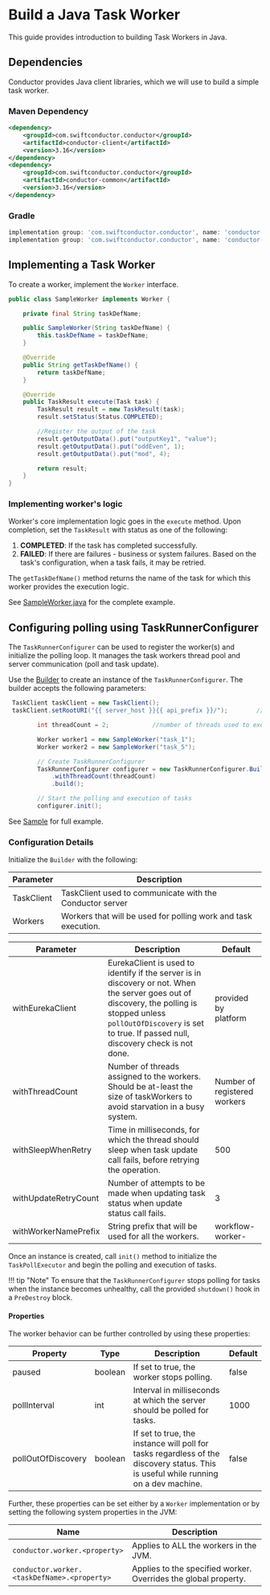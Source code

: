 # Build a Java Task Worker

This guide provides introduction to building Task Workers in Java.

## Dependencies

Conductor provides Java client libraries, which we will use to build a simple task worker.

### Maven Dependency

```xml
<dependency>
    <groupId>com.swiftconductor.conductor</groupId>
    <artifactId>conductor-client</artifactId>
    <version>3.16</version>
</dependency>
<dependency>
    <groupId>com.swiftconductor.conductor</groupId>
    <artifactId>conductor-common</artifactId>
    <version>3.16</version>
</dependency>
```

### Gradle

```groovy
implementation group: 'com.swiftconductor.conductor', name: 'conductor-client', version: '3.16'
implementation group: 'com.swiftconductor.conductor', name: 'conductor-common', version: '3.16'
```

## Implementing a Task Worker

To create a worker, implement the `Worker` interface.

```java
public class SampleWorker implements Worker {

    private final String taskDefName;

    public SampleWorker(String taskDefName) {
        this.taskDefName = taskDefName;
    }

    @Override
    public String getTaskDefName() {
        return taskDefName;
    }

    @Override
    public TaskResult execute(Task task) {
        TaskResult result = new TaskResult(task);
        result.setStatus(Status.COMPLETED);

        //Register the output of the task
        result.getOutputData().put("outputKey1", "value");
        result.getOutputData().put("oddEven", 1);
        result.getOutputData().put("mod", 4);

        return result;
    }
}
```

### Implementing worker's logic

Worker's core implementation logic goes in the `execute` method. Upon completion, set the `TaskResult` with status as one of the following:

1. **COMPLETED**: If the task has completed successfully.
2. **FAILED**: If there are failures - business or system failures. Based on the task's configuration, when a task fails, it may be retried.

The `getTaskDefName()` method returns the name of the task for which this worker provides the execution logic.

See [SampleWorker.java](https://github.com/swift-conductor/conductor/blob/main/client/src/test/java/com/swiftconductor/conductor/client/sample/SampleWorker.java) for the complete example.

## Configuring polling using TaskRunnerConfigurer

The `TaskRunnerConfigurer` can be used to register the worker(s) and initialize the polling loop.
It manages the task workers thread pool and server communication (poll and task update).

Use the [Builder](https://github.com/swift-conductor/conductor/blob/main/client/src/main/java/com/swiftconductor/conductor/client/automator/TaskRunnerConfigurer.java#L64) to create an instance of the `TaskRunnerConfigurer`. The builder accepts the following parameters:

```java
 TaskClient taskClient = new TaskClient();
 taskClient.setRootURI("{{ server_host }}{{ api_prefix }}/");        //Point this to the server API

        int threadCount = 2;            //number of threads used to execute workers.  To avoid starvation, should be same or more than number of workers

        Worker worker1 = new SampleWorker("task_1");
        Worker worker2 = new SampleWorker("task_5");

        // Create TaskRunnerConfigurer
        TaskRunnerConfigurer configurer = new TaskRunnerConfigurer.Builder(taskClient, Arrays.asList(worker1, worker2))
            .withThreadCount(threadCount)
            .build();

        // Start the polling and execution of tasks
        configurer.init();
```

See [Sample](https://github.com/swift-conductor/conductor/blob/main/client/src/test/java/com/swiftconductor/conductor/client/sample/Main.java) for full example.

### Configuration Details

Initialize the `Builder` with the following:

| Parameter | Description |
| --- | --- |
| TaskClient | TaskClient used to communicate with the Conductor server |
| Workers | Workers that will be used for polling work and task execution. |

| Parameter | Description | Default |
| --- | --- | --- |
| withEurekaClient | EurekaClient is used to identify if the server is in discovery or not. When the server goes out of discovery, the polling is stopped unless `pollOutOfDiscovery` is set to true. If passed null, discovery check is not done. | provided by platform |
| withThreadCount | Number of threads assigned to the workers. Should be at-least the size of taskWorkers to avoid starvation in a busy system. | Number of registered workers |
| withSleepWhenRetry | Time in milliseconds, for which the thread should sleep when task update call fails, before retrying the operation. | 500 |
| withUpdateRetryCount | Number of attempts to be made when updating task status when update status call fails. | 3 |
| withWorkerNamePrefix | String prefix that will be used for all the workers. | workflow-worker- |

Once an instance is created, call `init()` method to initialize the `TaskPollExecutor` and begin the polling and execution of tasks.

!!! tip "Note"
    To ensure that the `TaskRunnerConfigurer` stops polling for tasks when the instance becomes unhealthy, call the provided `shutdown()` hook in a `PreDestroy` block.

#### Properties

The worker behavior can be further controlled by using these properties:

| Property | Type | Description | Default |
| --- | --- | --- | --- |
| paused | boolean | If set to true, the worker stops polling.| false |
| pollInterval | int | Interval in milliseconds at which the server should be polled for tasks. | 1000 |
| pollOutOfDiscovery | boolean | If set to true, the instance will poll for tasks regardless of the discovery status. This is useful while running on a dev machine. | false |

Further, these properties can be set either by a `Worker` implementation or by setting the following system properties in the JVM:

| Name | Description |
| --- | --- |
| `conductor.worker.<property>` | Applies to ALL the workers in the JVM. |
| `conductor.worker.<taskDefName>.<property>` | Applies to the specified worker.  Overrides the global property. |
